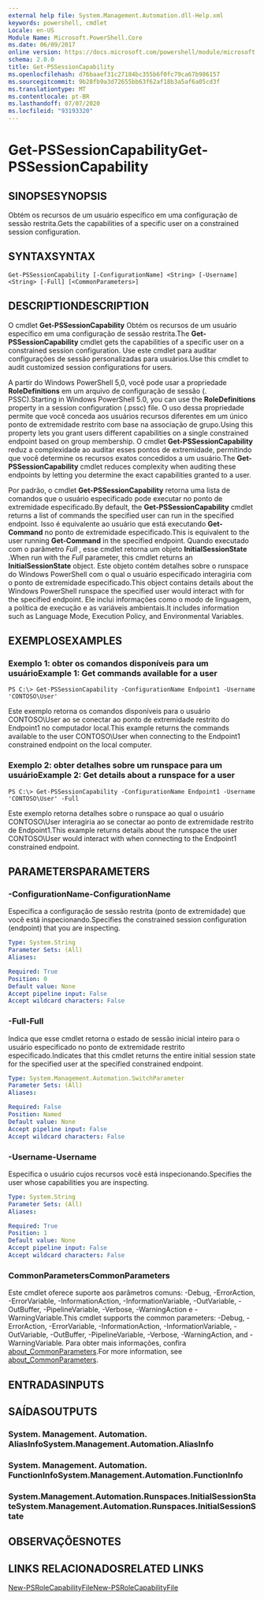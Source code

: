 ```yaml
---
external help file: System.Management.Automation.dll-Help.xml
keywords: powershell, cmdlet
Locale: en-US
Module Name: Microsoft.PowerShell.Core
ms.date: 06/09/2017
online version: https://docs.microsoft.com/powershell/module/microsoft.powershell.core/get-pssessioncapability?view=powershell-5.1&WT.mc_id=ps-gethelp
schema: 2.0.0
title: Get-PSSessionCapability
ms.openlocfilehash: d76baaef31c27184bc355b6f0fc79ca67b986157
ms.sourcegitcommit: 9b28fb9a3d72655bb63f62af18b3a5af6a05cd3f
ms.translationtype: MT
ms.contentlocale: pt-BR
ms.lasthandoff: 07/07/2020
ms.locfileid: "93193320"
---
```

# <span data-ttu-id="7a793-103">Get-PSSessionCapability</span><span class="sxs-lookup"><span data-stu-id="7a793-103">Get-PSSessionCapability</span></span>

## <span data-ttu-id="7a793-104">SINOPSE</span><span class="sxs-lookup"><span data-stu-id="7a793-104">SYNOPSIS</span></span>
<span data-ttu-id="7a793-105">Obtém os recursos de um usuário específico em uma configuração de sessão restrita.</span><span class="sxs-lookup"><span data-stu-id="7a793-105">Gets the capabilities of a specific user on a constrained session configuration.</span></span>

## <span data-ttu-id="7a793-106">SYNTAX</span><span class="sxs-lookup"><span data-stu-id="7a793-106">SYNTAX</span></span>

```
Get-PSSessionCapability [-ConfigurationName] <String> [-Username] <String> [-Full] [<CommonParameters>]
```

## <span data-ttu-id="7a793-107">DESCRIPTION</span><span class="sxs-lookup"><span data-stu-id="7a793-107">DESCRIPTION</span></span>
<span data-ttu-id="7a793-108">O cmdlet **Get-PSSessionCapability** Obtém os recursos de um usuário específico em uma configuração de sessão restrita.</span><span class="sxs-lookup"><span data-stu-id="7a793-108">The **Get-PSSessionCapability** cmdlet gets the capabilities of a specific user on a constrained session configuration.</span></span>
<span data-ttu-id="7a793-109">Use este cmdlet para auditar configurações de sessão personalizadas para usuários.</span><span class="sxs-lookup"><span data-stu-id="7a793-109">Use this cmdlet to audit customized session configurations for users.</span></span>

<span data-ttu-id="7a793-110">A partir do Windows PowerShell 5,0, você pode usar a propriedade **RoleDefinitions** em um arquivo de configuração de sessão (. PSSC).</span><span class="sxs-lookup"><span data-stu-id="7a793-110">Starting in Windows PowerShell 5.0, you can use the **RoleDefinitions** property in a session configuration (.pssc) file.</span></span>
<span data-ttu-id="7a793-111">O uso dessa propriedade permite que você conceda aos usuários recursos diferentes em um único ponto de extremidade restrito com base na associação de grupo.</span><span class="sxs-lookup"><span data-stu-id="7a793-111">Using this property lets you grant users different capabilities on a single constrained endpoint based on group membership.</span></span>
<span data-ttu-id="7a793-112">O cmdlet **Get-PSSessionCapability** reduz a complexidade ao auditar esses pontos de extremidade, permitindo que você determine os recursos exatos concedidos a um usuário.</span><span class="sxs-lookup"><span data-stu-id="7a793-112">The **Get-PSSessionCapability** cmdlet reduces complexity when auditing these endpoints by letting you determine the exact capabilities granted to a user.</span></span>

<span data-ttu-id="7a793-113">Por padrão, o cmdlet **Get-PSSessionCapability** retorna uma lista de comandos que o usuário especificado pode executar no ponto de extremidade especificado.</span><span class="sxs-lookup"><span data-stu-id="7a793-113">By default, the **Get-PSSessionCapability** cmdlet returns a list of commands the specified user can run in the specified endpoint.</span></span>
<span data-ttu-id="7a793-114">Isso é equivalente ao usuário que está executando **Get-Command** no ponto de extremidade especificado.</span><span class="sxs-lookup"><span data-stu-id="7a793-114">This is equivalent to the user running **Get-Command** in the specified endpoint.</span></span>
<span data-ttu-id="7a793-115">Quando executado com o parâmetro *Full* , esse cmdlet retorna um objeto **InitialSessionState** .</span><span class="sxs-lookup"><span data-stu-id="7a793-115">When run with the *Full* parameter, this cmdlet returns an **InitialSessionState** object.</span></span>
<span data-ttu-id="7a793-116">Este objeto contém detalhes sobre o runspace do Windows PowerShell com o qual o usuário especificado interagiria com o ponto de extremidade especificado.</span><span class="sxs-lookup"><span data-stu-id="7a793-116">This object contains details about the Windows PowerShell runspace the specified user would interact with for the specified endpoint.</span></span>
<span data-ttu-id="7a793-117">Ele inclui informações como o modo de linguagem, a política de execução e as variáveis ambientais.</span><span class="sxs-lookup"><span data-stu-id="7a793-117">It includes information such as Language Mode, Execution Policy, and Environmental Variables.</span></span>

## <span data-ttu-id="7a793-118">EXEMPLOS</span><span class="sxs-lookup"><span data-stu-id="7a793-118">EXAMPLES</span></span>

### <span data-ttu-id="7a793-119">Exemplo 1: obter os comandos disponíveis para um usuário</span><span class="sxs-lookup"><span data-stu-id="7a793-119">Example 1: Get commands available for a user</span></span>

```
PS C:\> Get-PSSessionCapability -ConfigurationName Endpoint1 -Username 'CONTOSO\User'
```

<span data-ttu-id="7a793-120">Este exemplo retorna os comandos disponíveis para o usuário CONTOSO\User ao se conectar ao ponto de extremidade restrito do Endpoint1 no computador local.</span><span class="sxs-lookup"><span data-stu-id="7a793-120">This example returns the commands available to the user CONTOSO\User when connecting to the Endpoint1 constrained endpoint on the local computer.</span></span>

### <span data-ttu-id="7a793-121">Exemplo 2: obter detalhes sobre um runspace para um usuário</span><span class="sxs-lookup"><span data-stu-id="7a793-121">Example 2: Get details about a runspace for a user</span></span>

```
PS C:\> Get-PSSessionCapability -ConfigurationName Endpoint1 -Username 'CONTOSO\User' -Full
```

<span data-ttu-id="7a793-122">Este exemplo retorna detalhes sobre o runspace ao qual o usuário CONTOSO\User interagiria ao se conectar ao ponto de extremidade restrito de Endpoint1.</span><span class="sxs-lookup"><span data-stu-id="7a793-122">This example returns details about the runspace the user CONTOSO\User would interact with when connecting to the Endpoint1 constrained endpoint.</span></span>

## <span data-ttu-id="7a793-123">PARAMETERS</span><span class="sxs-lookup"><span data-stu-id="7a793-123">PARAMETERS</span></span>

### <span data-ttu-id="7a793-124">-ConfigurationName</span><span class="sxs-lookup"><span data-stu-id="7a793-124">-ConfigurationName</span></span>
<span data-ttu-id="7a793-125">Especifica a configuração de sessão restrita (ponto de extremidade) que você está inspecionando.</span><span class="sxs-lookup"><span data-stu-id="7a793-125">Specifies the constrained session configuration (endpoint) that you are inspecting.</span></span>

```yaml
Type: System.String
Parameter Sets: (All)
Aliases:

Required: True
Position: 0
Default value: None
Accept pipeline input: False
Accept wildcard characters: False
```

### <span data-ttu-id="7a793-126">-Full</span><span class="sxs-lookup"><span data-stu-id="7a793-126">-Full</span></span>
<span data-ttu-id="7a793-127">Indica que esse cmdlet retorna o estado de sessão inicial inteiro para o usuário especificado no ponto de extremidade restrito especificado.</span><span class="sxs-lookup"><span data-stu-id="7a793-127">Indicates that this cmdlet returns the entire initial session state for the specified user at the specified constrained endpoint.</span></span>

```yaml
Type: System.Management.Automation.SwitchParameter
Parameter Sets: (All)
Aliases:

Required: False
Position: Named
Default value: None
Accept pipeline input: False
Accept wildcard characters: False
```

### <span data-ttu-id="7a793-128">-Username</span><span class="sxs-lookup"><span data-stu-id="7a793-128">-Username</span></span>
<span data-ttu-id="7a793-129">Especifica o usuário cujos recursos você está inspecionando.</span><span class="sxs-lookup"><span data-stu-id="7a793-129">Specifies the user whose capabilities you are inspecting.</span></span>

```yaml
Type: System.String
Parameter Sets: (All)
Aliases:

Required: True
Position: 1
Default value: None
Accept pipeline input: False
Accept wildcard characters: False
```

### <span data-ttu-id="7a793-130">CommonParameters</span><span class="sxs-lookup"><span data-stu-id="7a793-130">CommonParameters</span></span>
<span data-ttu-id="7a793-131">Este cmdlet oferece suporte aos parâmetros comuns: -Debug, -ErrorAction, -ErrorVariable, -InformationAction, -InformationVariable, -OutVariable, -OutBuffer, -PipelineVariable, -Verbose, -WarningAction e -WarningVariable.</span><span class="sxs-lookup"><span data-stu-id="7a793-131">This cmdlet supports the common parameters: -Debug, -ErrorAction, -ErrorVariable, -InformationAction, -InformationVariable, -OutVariable, -OutBuffer, -PipelineVariable, -Verbose, -WarningAction, and -WarningVariable.</span></span> <span data-ttu-id="7a793-132">Para obter mais informações, confira [about_CommonParameters](https://go.microsoft.com/fwlink/?LinkID=113216).</span><span class="sxs-lookup"><span data-stu-id="7a793-132">For more information, see [about_CommonParameters](https://go.microsoft.com/fwlink/?LinkID=113216).</span></span>

## <span data-ttu-id="7a793-133">ENTRADAS</span><span class="sxs-lookup"><span data-stu-id="7a793-133">INPUTS</span></span>

## <span data-ttu-id="7a793-134">SAÍDAS</span><span class="sxs-lookup"><span data-stu-id="7a793-134">OUTPUTS</span></span>

### <span data-ttu-id="7a793-135">System. Management. Automation. AliasInfo</span><span class="sxs-lookup"><span data-stu-id="7a793-135">System.Management.Automation.AliasInfo</span></span>

### <span data-ttu-id="7a793-136">System. Management. Automation. FunctionInfo</span><span class="sxs-lookup"><span data-stu-id="7a793-136">System.Management.Automation.FunctionInfo</span></span>

### <span data-ttu-id="7a793-137">System.Management.Automation.Runspaces.InitialSessionState</span><span class="sxs-lookup"><span data-stu-id="7a793-137">System.Management.Automation.Runspaces.InitialSessionState</span></span>

## <span data-ttu-id="7a793-138">OBSERVAÇÕES</span><span class="sxs-lookup"><span data-stu-id="7a793-138">NOTES</span></span>

## <span data-ttu-id="7a793-139">LINKS RELACIONADOS</span><span class="sxs-lookup"><span data-stu-id="7a793-139">RELATED LINKS</span></span>

[<span data-ttu-id="7a793-140">New-PSRoleCapabilityFile</span><span class="sxs-lookup"><span data-stu-id="7a793-140">New-PSRoleCapabilityFile</span></span>](New-PSRoleCapabilityFile.md)
